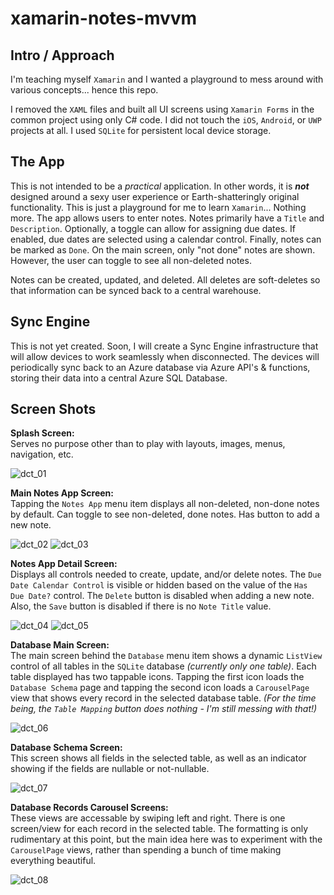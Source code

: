 # xamarin-notes-mvvm

## Intro / Approach
I'm teaching myself `Xamarin` and I wanted a playground to mess around with various concepts... hence this repo.

I removed the `XAML` files and built all UI screens using `Xamarin Forms` in the common project using only C# code.  I did not touch the `iOS`, `Android`, or `UWP` projects at all.  I used `SQLite` for persistent local device storage.

## The App
This is not intended to be a _practical_ application.  In other words, it is _**not**_ designed around a sexy user experience or Earth-shatteringly original functionality.  This is just a playground for me to learn `Xamarin`...  Nothing more.  The app allows users to enter notes.  Notes primarily have a `Title` and `Description`.  Optionally, a toggle can allow for assigning due dates.  If enabled, due dates are selected using a calendar control.  Finally, notes can be marked as `Done`.  On the main screen, only "not done" notes are shown.  However, the user can toggle to see all non-deleted notes.

Notes can be created, updated, and deleted.  All deletes are soft-deletes so that information can be synced back to a central warehouse.

## Sync Engine
This is not yet created.  Soon, I will create a Sync Engine infrastructure that will allow devices to work seamlessly when disconnected.  The devices will periodically sync back to an Azure database via Azure API's & functions, storing their data into a central Azure SQL Database.

## Screen Shots

**Splash Screen:**\
Serves no purpose other than to play with layouts, images, menus, navigation, etc.

![dct_01](misc/screenshots/dct_01.png)

**Main Notes App Screen:**\
Tapping the `Notes App` menu item displays all non-deleted, non-done notes by default.  Can toggle to see non-deleted, done notes.  Has button to add a new note.

![dct_02](misc/screenshots/dct_02.png)  ![dct_03](misc/screenshots/dct_03.png)

**Notes App Detail Screen:**\
Displays all controls needed to create, update, and/or delete notes.  The `Due Date Calendar Control` is visible or hidden based on the value of the `Has Due Date?` control.  The `Delete` button is disabled when adding a new note.  Also, the `Save` button is disabled if there is no `Note Title` value. 

![dct_04](misc/screenshots/dct_04.png)  ![dct_05](misc/screenshots/dct_05.png)

**Database Main Screen:**\
The main screen behind the `Database` menu item shows a dynamic `ListView` control of all tables in the `SQLite` database _(currently only one table)_.  Each table displayed has two tappable icons. Tapping the first icon loads the `Database Schema` page and tapping the second icon loads a `CarouselPage` view that shows every record in the selected database table. _(For the time being, the `Table Mapping` button does nothing - I'm still messing with that!)_

![dct_06](misc/screenshots/dct_06.png)

**Database Schema Screen:**\
This screen shows all fields in the selected table, as well as an indicator showing if the fields are nullable or not-nullable. 

![dct_07](misc/screenshots/dct_07.png#1)

**Database Records Carousel Screens:**\
These views are accessable by swiping left and right.  There is one screen/view for each record in the selected table.  The formatting is only rudimentary at this point, but the main idea here was to experiment with the `CarouselPage` views, rather than spending a bunch of time making everything beautiful. 

![dct_08](misc/screenshots/dct_08.png)
